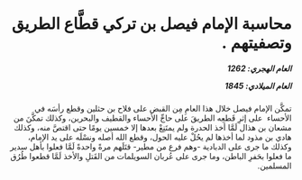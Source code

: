 <h1 dir="rtl">محاسبة الإمام فيصل بن تركي قطَّاع الطريق وتصفيتهم .</h1>

<h5 dir="rtl">العام الهجري:  1262

العام الميلادي: 1845

</h5>

<p dir="rtl">تمكَّن الإمام فيصل خلال هذا العامِ مِن القبض على فلاح بن حثلين وقطع رأسَه في الأحساء  على إثرِ قَطعِه الطريقَ على حاجِّ الأحساء والقطيف والبحرين، وكذلك تمكَّنَ من مشعان بن هذال لَمَّا أخذ الحدرة ولم يمتَنِعْ بعدها إلا خمسين يومًا حتى اقتصَّ منه، وكذلك هادي بن مذود لما أخذها لم يحُلْ عليه الحول، وقطع الله أصله ونسْلَه على يد الإمام، وكذلك ما جرى على الدبادية -وهم فرع من مطير- قتَلَهم مرةً واحدةً لَمَّا فعلوا بأهل سدير ما فعلوا بحَفرِ الباطن، وما جرى على عُربان السويلمات من القَتلِ والأخذ لَمَّا قطعوا طُرُق المسلمين.</p></br>
